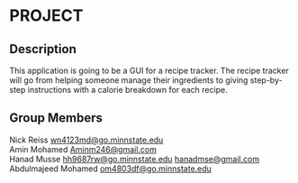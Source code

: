 # PROJECT

## Description

This application is going to be a GUI for a recipe tracker. The recipe tracker will go from helping someone manage
their ingredients to giving step-by-step instructions with a calorie breakdown for each recipe.

## Group Members

Nick Reiss <wn4123md@go.minnstate.edu> <br />
Amin Mohamed <Aminm246@gmail.com> <br />
Hanad Musse <hh9687rw@go.minnstate.edu> <hanadmse@gmail.com> <github username: hanadmse> <br />
Abdulmajeed Mohamed <om4803df@go.minnstate.edu>
